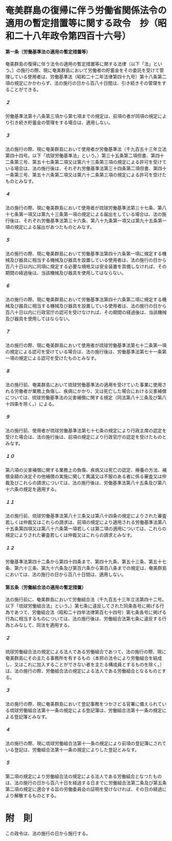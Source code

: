 # 奄美群島の復帰に伴う労働省関係法令の適用の暫定措置等に関する政令　抄（昭和二十八年政令第四百十六号）
#### 第一条（労働基準法の適用の暫定措置等）
奄美群島の復帰に伴う法令の適用の暫定措置等に関する法律（以下「法」という。）の施行の際、現に奄美群島において労働者の貯蓄金をその委託を受けて管理している使用者は、労働基準法（昭和二十二年法律第四十九号）第十八条第二項の規定にかかわらず、法の施行の日から百八十日間は、引き続きその管理をすることができる。
##### ２
労働基準法第十八条第三項から第七項までの規定は、前項の者が同項の規定により引き続き貯蓄金の管理をする場合は、適用しない。
##### ３
法の施行の際、現に奄美群島において使用者が労働基準法（千九百五十三年立法第四十四号。以下「琉球労働基準法」という。）第三十五条第二項但書、第四十二条第三号、第五十七条第二項又は第六十三条第三項の規定による許可を受けている場合は、法の施行後は、それぞれ労働基準法第三十四条第二項但書、第四十一条第三号、第五十六条第二項又は第六十二条第三項の規定による許可を受けたものとみなす。
##### ４
法の施行の際、現に奄美群島において使用者が琉球労働基準法第三十七条、第八十七条第一項又は第九十三条第一項の規定による届出をしている場合は、法の施行後は、それぞれ労働基準法第三十六条、第八十九条第一項又は第九十五条第一項の規定による届出があつたものとみなす。
##### ５
法の施行の際、現に奄美群島において労働基準法第四十六条第一項に規定する機械及び器具に相当する機械及び器具を設置している使用者は、法の施行の日から百八十日以内に同項に規定する必要な規格又は安全装置を具備しなければ、その期間の経過後は、当該機械及び器具を使用してはならない。
##### ６
法の施行の際、現に奄美群島において労働基準法第四十六条第二項に規定する機械及び器具に相当する機械及び器具を設置している使用者は、法の施行の日から百八十日以内に行政官庁の認可を受けなければ、その期間の経過後は、当該機械及び器具を使用してはならない。
##### ７
法の施行の際、現に奄美群島において使用者が琉球労働基準法第七十二条第一項の規定による認可を受けている場合は、法の施行後は、労働基準法第七十一条第一項の規定による認可を受けたものとみなす。
##### ８
法の施行前、奄美群島において琉球労働基準法の適用を受けていた事業に使用される労働者が業務上負傷し、疾病にかかり、又は死亡した場合における災害補償については、琉球労働基準法の災害補償に関する規定（同法第八十三条及び第八十四条を除く。）による。
##### ９
法の施行前、使用者が琉球労働基準法第七十七条の規定により行政主席の認定を受けた場合は、法の施行後は、前項の規定により行政官庁の認定を受けたものとみなす。
##### １０
第八項の災害補償に関する業務上の負傷、疾病又は死亡の認定、療養の方法、補償金額の決定その他補償の実施に関して異議又は不服のある者に係る審査又は仲裁及びこれらの請求については、法の施行後は、労働基準法第八十五条及び第八十六条の規定を適用する。
##### １１
法の施行前、琉球労働基準法第八十三条又は第八十四条の規定によりされた審査若しくは仲裁又はこれらの請求は、前項の規定により適用される労働基準法第八十五条第四項又は第八十六条第一項若しくは第二項の適用については、これらの規定によりされた審査若しくは仲裁又はこれらの請求とみなす。
##### １２
労働基準法第四十二条から第四十四条まで、第四十九条、第五十三条、第五十七条、第六十三条、第九十六条及び第百六条から第百八条までの規定は、奄美群島においては、法の施行の日から百八十日間は、適用しない。
#### 第五条（労働組合法の適用の暫定措置）
法の施行前に、奄美群島において労働組合法（千九百五十三年立法第四十二号。以下「琉球労働組合法」という。）第七条に違反してされた同条各号に掲げる行為であつて、労働組合法（昭和二十四年法律第百七十四号）第七条各号に掲げる行為に相当するものについては、法の施行後は、労働組合法第七条に違反する行為とみなして、同法を適用する。
##### ２
琉球労働組合法の規定による法人である労働組合であつて、法の施行の際、現に奄美群島にその主たる事務所を有するもの（本邦の法令により労働組合を結成し、又はこれに加入することができない者を主たる構成員とするものを除く。）は、法の施行の際、労働組合法の規定による法人である労働組合となるものとする。
##### ３
法の施行の際、現に奄美群島において登記事務をつかさどる官署に備えられている琉球労働組合法第十一条の規定による登記簿は、労働組合法第十一条の規定による登記簿とみなす。
##### ４
法の施行の際、現に琉球労働組合法第十一条の規定により前項の登記簿にされている登記は、労働組合法第十一条の規定によりした登記とみなす。
##### ５
第二項の規定により労働組合法の規定による法人である労働組合となつたものは、法の施行の日から百八十日を経過する日までに労働組合法第二条及び第五条第二項の規定に適合する旨の労働委員会の証明を受けなければ、その日の経過により解散するものとする。
# 附　則
この政令は、法の施行の日から施行する。
